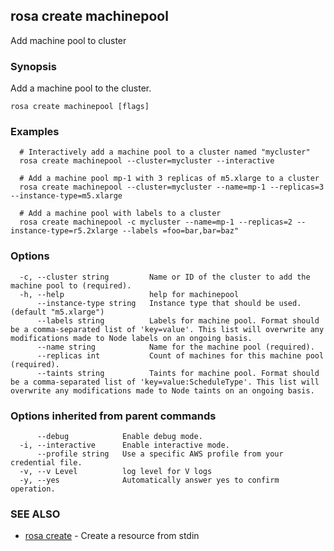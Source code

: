## rosa create machinepool

Add machine pool to cluster

### Synopsis

Add a machine pool to the cluster.

```
rosa create machinepool [flags]
```

### Examples

```
  # Interactively add a machine pool to a cluster named "mycluster"
  rosa create machinepool --cluster=mycluster --interactive

  # Add a machine pool mp-1 with 3 replicas of m5.xlarge to a cluster
  rosa create machinepool --cluster=mycluster --name=mp-1 --replicas=3 --instance-type=m5.xlarge

  # Add a machine pool with labels to a cluster
  rosa create machinepool -c mycluster --name=mp-1 --replicas=2 --instance-type=r5.2xlarge --labels =foo=bar,bar=baz"
```

### Options

```
  -c, --cluster string         Name or ID of the cluster to add the machine pool to (required).
  -h, --help                   help for machinepool
      --instance-type string   Instance type that should be used. (default "m5.xlarge")
      --labels string          Labels for machine pool. Format should be a comma-separated list of 'key=value'. This list will overwrite any modifications made to Node labels on an ongoing basis.
      --name string            Name for the machine pool (required).
      --replicas int           Count of machines for this machine pool (required).
      --taints string          Taints for machine pool. Format should be a comma-separated list of 'key=value:ScheduleType'. This list will overwrite any modifications made to Node taints on an ongoing basis.
```

### Options inherited from parent commands

```
      --debug            Enable debug mode.
  -i, --interactive      Enable interactive mode.
      --profile string   Use a specific AWS profile from your credential file.
  -v, --v Level          log level for V logs
  -y, --yes              Automatically answer yes to confirm operation.
```

### SEE ALSO

* [rosa create](rosa_create.md)	 - Create a resource from stdin

